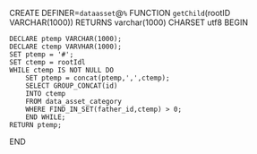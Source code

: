 CREATE DEFINER=`dataasset`@`%` FUNCTION `getChild`(rootID VARCHAR(1000)) RETURNS varchar(1000) CHARSET utf8
BEGIN

    DECLARE ptemp VARCHAR(1000);
    DECLARE ctemp VARVHAR(1000);
    SET ptemp = '#';
    SET ctemp = rootIdl
    WHILE ctemp IS NOT NULL DO
        SET ptemp = concat(ptemp,',',ctemp);
        SELECT GROUP_CONCAT(id)
        INTO ctemp
        FROM data_asset_category
        WHERE FIND_IN_SET(father_id,ctemp) > 0;
        END WHILE;
    RETURN ptemp;
END    
    